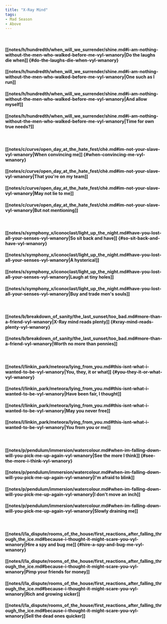 ```yaml
---
title: "X-Ray Mind"
tags:
- Mad Season
- Above
---
```

&nbsp;
#### [[notes/h/hundredth/when_will_we_surrender/shine.md#i-am-nothing-without-the-men-who-walked-before-me-vyl-wnanory|Do the laughs die when]] {#do-the-laughs-die-when-vyl-wnanory}
#### [[notes/h/hundredth/when_will_we_surrender/shine.md#i-am-nothing-without-the-men-who-walked-before-me-vyl-wnanory|One such as I run]]
#### [[notes/h/hundredth/when_will_we_surrender/shine.md#i-am-nothing-without-the-men-who-walked-before-me-vyl-wnanory|And allow myself]]
#### [[notes/h/hundredth/when_will_we_surrender/shine.md#i-am-nothing-without-the-men-who-walked-before-me-vyl-wnanory|Time for own true needs?]]
&nbsp;
#### [[notes/c/curve/open_day_at_the_hate_fest/chè.md#im-not-your-slave-vyl-wnanory|When convincing me]] {#when-convincing-me-vyl-wnanory}
#### [[notes/c/curve/open_day_at_the_hate_fest/chè.md#im-not-your-slave-vyl-wnanory|That you're on my team]]
#### [[notes/c/curve/open_day_at_the_hate_fest/chè.md#im-not-your-slave-vyl-wnanory|May not lie to me]]
#### [[notes/c/curve/open_day_at_the_hate_fest/chè.md#im-not-your-slave-vyl-wnanory|But not mentioning]]
&nbsp;
#### [[notes/s/symphony_x/iconoclast/light_up_the_night.md#have-you-lost-all-your-senses-vyl-wnanory|So sit back and have]] {#so-sit-back-and-have-vyl-wnanory}
#### [[notes/s/symphony_x/iconoclast/light_up_the_night.md#have-you-lost-all-your-senses-vyl-wnanory|A hysterical]]
#### [[notes/s/symphony_x/iconoclast/light_up_the_night.md#have-you-lost-all-your-senses-vyl-wnanory|Laugh at tiny holes]]
#### [[notes/s/symphony_x/iconoclast/light_up_the_night.md#have-you-lost-all-your-senses-vyl-wnanory|Buy and trade men's souls]]
&nbsp;
#### [[notes/b/breakdown_of_sanity/the_last_sunset/too_bad.md#more-than-a-friend-vyl-wnanory|X-Ray mind reads plenty]] {#xray-mind-reads-plenty-vyl-wnanory}
#### [[notes/b/breakdown_of_sanity/the_last_sunset/too_bad.md#more-than-a-friend-vyl-wnanory|Worth no more than pennies]]
&nbsp;
#### [[notes/l/linkin_park/meteora/lying_from_you.md#this-isnt-what-i-wanted-to-be-vyl-wnanory|You, they, it or what]] {#you-they-it-or-what-vyl-wnanory}
#### [[notes/l/linkin_park/meteora/lying_from_you.md#this-isnt-what-i-wanted-to-be-vyl-wnanory|Have been fair, I thought]]
#### [[notes/l/linkin_park/meteora/lying_from_you.md#this-isnt-what-i-wanted-to-be-vyl-wnanory|May you never free]]
#### [[notes/l/linkin_park/meteora/lying_from_you.md#this-isnt-what-i-wanted-to-be-vyl-wnanory|You from you or me]]
&nbsp;
#### [[notes/p/pendulum/immersion/watercolour.md#when-im-falling-down-will-you-pick-me-up-again-vyl-wnanory|See the more I think]] {#see-the-more-i-think-vyl-wnanory}
#### [[notes/p/pendulum/immersion/watercolour.md#when-im-falling-down-will-you-pick-me-up-again-vyl-wnanory|I'm afraid to blink]]
#### [[notes/p/pendulum/immersion/watercolour.md#when-im-falling-down-will-you-pick-me-up-again-vyl-wnanory|I don't move an inch]]
#### [[notes/p/pendulum/immersion/watercolour.md#when-im-falling-down-will-you-pick-me-up-again-vyl-wnanory|Slowly draining me]]
&nbsp;
#### [[notes/l/la_dispute/rooms_of_the_house/first_reactions_after_falling_through_the_ice.md#because-i-thought-it-might-scare-you-vyl-wnanory|Hire a spy and bug me]] {#hire-a-spy-and-bug-me-vyl-wnanory}
#### [[notes/l/la_dispute/rooms_of_the_house/first_reactions_after_falling_through_the_ice.md#because-i-thought-it-might-scare-you-vyl-wnanory|Pimp your friends for money]]
#### [[notes/l/la_dispute/rooms_of_the_house/first_reactions_after_falling_through_the_ice.md#because-i-thought-it-might-scare-you-vyl-wnanory|Rich and growing sicker]]
#### [[notes/l/la_dispute/rooms_of_the_house/first_reactions_after_falling_through_the_ice.md#because-i-thought-it-might-scare-you-vyl-wnanory|Sell the dead ones quicker]]
